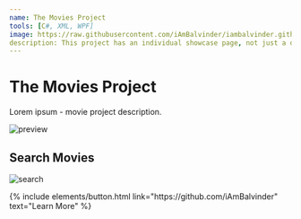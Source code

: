 ```yaml
---
name: The Movies Project
tools: [C#, XML, WPF]
image: https://raw.githubusercontent.com/iAmBalvinder/iambalvinder.github.io/master/images/01.jpg
description: This project has an individual showcase page, not just a direct link to the project site or repo. Now you have more space to describe your awesome project!
---
```


# The Movies Project

Lorem ipsum - movie project description.

![preview](https://www.sketchappsources.com/resources/source-image/we-were-soldiers-landing-page-dbruggisser.jpg)

## Search Movies

![search](https://www.sketchappsources.com/resources/source-image/microsoft-windows-10-virtual-keyboard-diogo-sousa.png)

<p class="text-center">
{% include elements/button.html link="https://github.com/iAmBalvinder" text="Learn More" %}
</p>